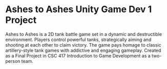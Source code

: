 # Ashes to Ashes Unity Game Dev 1 Project
 Ashes to Ashes is a 2D tank battle game set in a dynamic and destructible environment. Players control powerful tanks, strategically aiming and shooting at each other to claim victory. The game pays homage to classic artillery-style tank games with addictive and engaging gameplay.  Created as a Final Project in CSC 417 Introduction to Game Development as a two-person team.
